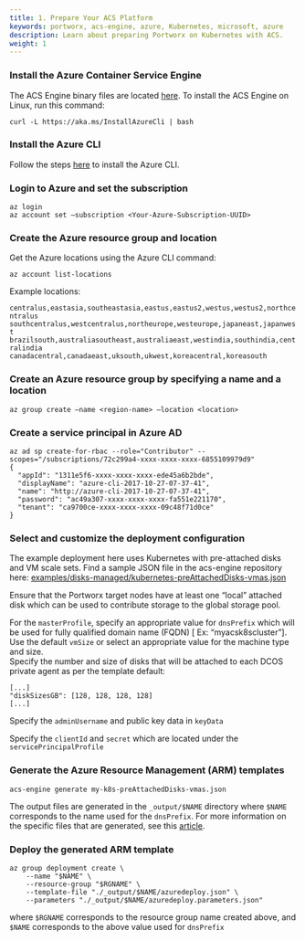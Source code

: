 ```yaml
---
title: 1. Prepare Your ACS Platform
keywords: portworx, acs-engine, azure, Kubernetes, microsoft, azure
description: Learn about preparing Portworx on Kubernetes with ACS.
weight: 1
---
```


### Install the Azure Container Service Engine

The ACS Engine binary files are located [here](https://github.com/Azure/acs-engine/releases). To install the ACS Engine on Linux, run this command:

`curl -L https://aka.ms/InstallAzureCli | bash`

### Install the Azure CLI

Follow the steps [here](https://docs.microsoft.com/en-us/cli/azure/install-azure-cli?view=azure-cli-latest) to install the Azure CLI.

### Login to Azure and set the subscription

```text
az login
az account set –subscription <Your-Azure-Subscription-UUID>
```

### Create the Azure resource group and location

Get the Azure locations using the Azure CLI command:

```text
az account list-locations
```

Example locations:

`centralus,eastasia,southeastasia,eastus,eastus2,westus,westus2,northcentralus`   
`southcentralus,westcentralus,northeurope,westeurope,japaneast,japanwest`   
`brazilsouth,australiasoutheast,australiaeast,westindia,southindia,centralindia`   
`canadacentral,canadaeast,uksouth,ukwest,koreacentral,koreasouth`

### Create an Azure resource group by specifying a name and a location

```text
az group create –name <region-name> –location <location>
```

### Create a service principal in Azure AD

```text
az ad sp create-for-rbac --role="Contributor" --scopes="/subscriptions/72c299a4-xxxx-xxxx-xxxx-6855109979d9"
{
  "appId": "1311e5f6-xxxx-xxxx-xxxx-ede45a6b2bde",
  "displayName": "azure-cli-2017-10-27-07-37-41",
  "name": "http://azure-cli-2017-10-27-07-37-41",
  "password": "ac49a307-xxxx-xxxx-xxxx-fa551e221170",
  "tenant": "ca9700ce-xxxx-xxxx-xxxx-09c48f71d0ce"
}
```

### Select and customize the deployment configuration

The example deployment here uses Kubernetes with pre-attached disks and VM scale sets. Find a sample JSON file in the acs-engine repository here: [examples/disks-managed/kubernetes-preAttachedDisks-vmas.json](https://github.com/Azure/acs-engine/blob/master/examples/disks-managed/kubernetes-preAttachedDisks-vmas.json)

Ensure that the Portworx target nodes have at least one “local” attached disk which can be used to contribute storage to the global storage pool.

For the `masterProfile`, specify an appropriate value for `dnsPrefix` which will be used for fully qualified domain name \(FQDN\) \[ Ex: “myacsk8scluster”\].   
Use the default `vmSize` or select an appropriate value for the machine type and size.   
Specify the number and size of disks that will be attached to each DCOS private agent as per the template default:

```text
[...]
"diskSizesGB": [128, 128, 128, 128]
[...]
```

Specify the `adminUsername` and public key data in `keyData`

Specify the `clientId` and `secret`  which are located under the `servicePrincipalProfile`  

### Generate the Azure Resource Management \(ARM\) templates

```text
acs-engine generate my-k8s-preAttachedDisks-vmas.json
```

The output files are generated in the `_output/$NAME` directory where `$NAME` corresponds to the name used for the `dnsPrefix`.  For more information on the specific files that are generated, see this [article](https://github.com/Azure/acs-engine/blob/master/docs/acsengine.md).

### Deploy the generated ARM template

```text
az group deployment create \
    --name "$NAME" \
    --resource-group "$RGNAME" \
    --template-file "./_output/$NAME/azuredeploy.json" \
    --parameters "./_output/$NAME/azuredeploy.parameters.json"
```

where `$RGNAME` corresponds to the resource group name created above, and `$NAME` corresponds to the above value used for `dnsPrefix`
